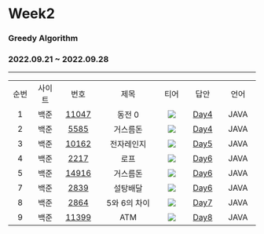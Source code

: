 # Week2
### Greedy Algorithm
### 2022.09.21 ~ 2022.09.28
---
<div align="center">
  <table>
    <tr>
      <td align="center" width="80px;";>순번</td>
      <td align="center" width="100px;";>사이트</td>
      <td align="center" width="100px;";>번호</td>
      <td align="center" width="300px;";>제목</td>
      <td align="center" width="100px;";>티어</td>
      <td align="center" width="100px;";>답안</td>
      <td align="center" width="100px;";>언어</td>
    </tr>
    <tr>
      <td align="center">
        1
      </td>
      <td align="center">
        백준
      </td>
      <td align="center">
        <a href="https://www.acmicpc.net/problem/11047">
            11047
        </a>
      </td>
      <td align="center">
        동전 0
      </td>
      <td align="center">
        <sub><img src="https://user-images.githubusercontent.com/81818730/190453924-710de7f3-0578-4a3e-8f98-dd014210eb3e.png"></sub>
      </td>
      <td align="center">
        <a href="https://github.com/coteordie/Ehunsung/blob/main/Study2-Greedy/Week2/Day4/BOJ_11047.java">
            Day4
        </a>
      </td>
      <td align="center">
        JAVA
      </td>
    </tr>
    <tr>
      <td align="center">
        2
      </td>
      <td align="center">
        백준
      </td>
      <td align="center">
        <a href="https://www.acmicpc.net/problem/5585">
            5585
        </a>
      </td>
      <td align="center">
        거스름돈
      </td>
      <td align="center">
        <sub><img src="https://user-images.githubusercontent.com/81818730/190453896-b9f4c65a-20c7-4a58-b7f1-62d9c01fae84.png"></sub>
      </td>
      <td align="center">
        <a href="https://github.com/coteordie/Ehunsung/blob/main/Study2-Greedy/Week2/Day4/BOJ_5585.java">
            Day4
        </a>
      </td>
      <td align="center">
        JAVA
      </td>
    </tr>
    <tr>
      <td align="center">
        3
      </td>
      <td align="center">
        백준
      </td>
      <td align="center">
        <a href="https://www.acmicpc.net/problem/10162">
            10162
        </a>
      </td>
      <td align="center">
        전자레인지
      </td>
      <td align="center">
        <sub><img src="https://user-images.githubusercontent.com/81818730/190453889-3852a30e-37f9-4a73-8622-47247332271d.png"></sub>
      </td>
      <td align="center">
        <a href="https://github.com/coteordie/Ehunsung/blob/main/Study2-Greedy/Week2/Day5/BOJ_10162.java">
            Day5
        </a>
      </td>
      <td align="center">
        JAVA
      </td>
    </tr>
    <tr>
      <td align="center">
        4
      </td>
      <td align="center">
        백준
      </td>
      <td align="center">
        <a href="https://www.acmicpc.net/problem/2217">
            2217
        </a>
      </td>
      <td align="center">
        로프
      </td>
      <td align="center">
        <sub><img src="https://user-images.githubusercontent.com/81818730/190453924-710de7f3-0578-4a3e-8f98-dd014210eb3e.png"></sub>
      </td>
      <td align="center">
        <a href="https://github.com/coteordie/Ehunsung/blob/main/Study2-Greedy/Week2/Day6/BOJ_2217.java">
            Day6
        </a>
      </td>
      <td align="center">
        JAVA
      </td>
    </tr>
    <tr>
      <td align="center">
        5
      </td>
      <td align="center">
        백준
      </td>
      <td align="center">
        <a href="https://www.acmicpc.net/problem/14916">
            14916
        </a>
      </td>
      <td align="center">
        거스름돈
      </td>
      <td align="center">
        <sub><img src="https://user-images.githubusercontent.com/81818730/190453907-cf6d0fe5-1373-4418-a057-c49235452bfb.png"></sub>
      </td>
      <td align="center">
        <a href="https://github.com/coteordie/Ehunsung/blob/main/Study2-Greedy/Week2/Day6/BOJ_14916.java">
            Day6
        </a>
      </td>
      <td align="center">
        JAVA
      </td>
    </tr>  
    <tr>
      <td align="center">
        7
      </td>
      <td align="center">
        백준
      </td>
      <td align="center">
        <a href="https://www.acmicpc.net/problem/2839">
            2839
        </a>
      </td>
      <td align="center">
        설탕배달
      </td>
      <td align="center">
        <sub><img src="https://user-images.githubusercontent.com/81818730/190453924-710de7f3-0578-4a3e-8f98-dd014210eb3e.png"></sub>
      </td>
      <td align="center">
        <a href="https://github.com/coteordie/Ehunsung/blob/main/Study2-Greedy/Week2/Day6/BOJ_2839.java">
            Day6
        </a>
      </td>
      <td align="center">
        JAVA
      </td>
    </tr>   
    <tr>
      <td align="center">
        8
      </td>
      <td align="center">
        백준
      </td>
      <td align="center">
        <a href="https://www.acmicpc.net/problem/2864">
            2864
        </a>
      </td>
      <td align="center">
        5와 6의 차이
      </td>
      <td align="center">
        <sub><img src="https://user-images.githubusercontent.com/81818730/190453896-b9f4c65a-20c7-4a58-b7f1-62d9c01fae84.png"></sub>
      </td>
      <td align="center">
        <a href="https://github.com/coteordie/Ehunsung/blob/main/Study2-Greedy/Week2/Day7/BOJ_2864.java">
            Day7
        </a>
      </td>
      <td align="center">
        JAVA
      </td>
    </tr>
    <tr>
      <td align="center">
        9
      </td>
      <td align="center">
        백준
      </td>
      <td align="center">
        <a href="https://www.acmicpc.net/problem/11399">
            11399
        </a>
      </td>
      <td align="center">
        ATM
      </td>
      <td align="center">
        <sub><img src="https://user-images.githubusercontent.com/81818730/190453924-710de7f3-0578-4a3e-8f98-dd014210eb3e.png"></sub>
      <td align="center">
        <a href="https://github.com/coteordie/Ehunsung/blob/main/Study2-Greedy/Week2/Day8/BOJ_11399.java">
            Day8
        </a>
      </td>
      <td align="center">
        JAVA
      </td>
    </tr>
  </table>
</div>
